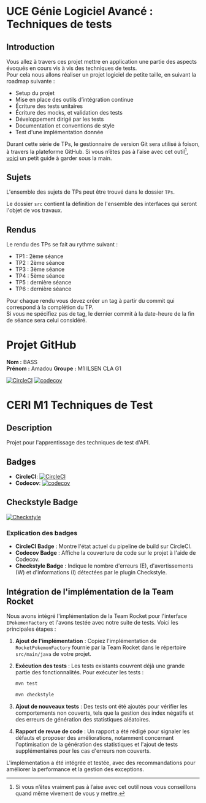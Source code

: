 # UCE Génie Logiciel Avancé : Techniques de tests

## Introduction

Vous allez à travers ces projet mettre en application une partie des aspects évoqués en cours vis à vis des techniques de tests.  
Pour cela nous allons réaliser un projet logiciel de petite taille, en suivant la roadmap suivante : 
- Setup du projet
- Mise en place des outils d’intégration continue
- Écriture des tests unitaires
- Écriture des mocks, et validation des tests
- Développement dirigé par les tests
- Documentation et conventions de style
- Test d'une implémentation donnée

Durant cette série de TPs, le gestionnaire de version Git sera utilisé à foison, à travers la plateforme GitHub. Si vous n’êtes pas à l’aise avec cet outil[^1], [voici](http://rogerdudler.github.io/git-guide/) un petit guide à garder sous la main.

## Sujets

L'ensemble des sujets de TPs peut être trouvé dans le dossier `TPs`.

Le dossier `src` contient la définition de l'ensemble des interfaces qui seront l'objet de vos travaux.

## Rendus

Le rendu des TPs se fait au rythme suivant :

- TP1 : 2ème séance
- TP2 : 2ème séance
- TP3 : 3ème séance
- TP4 : 5ème séance
- TP5 : dernière séance
- TP6 : dernière séance

Pour chaque rendu vous devez créer un tag à partir du commit qui correspond à la complétion du TP.  
Si vous ne spécifiez pas de tag, le dernier commit à la date-heure de la fin de séance sera celui considéré.

[^1]: Si vous n’êtes vraiment pas à l’aise avec cet outil nous vous conseillons quand même vivement de vous y mettre.

# Projet GitHub

**Nom :** BASS  
**Prénom :** Amadou 
**Groupe :** M1 ILSEN CLA G1

[![CircleCI](https://dl.circleci.com/status-badge/img/gh/amadoubassceri/ceri-m1-techniques-de-test/tree/master.svg?style=svg)](https://dl.circleci.com/status-badge/redirect/gh/amadoubassceri/ceri-m1-techniques-de-test/tree/master)
[![codecov](https://codecov.io/gh/amadoubassceri/ceri-m1-techniques-de-test/graph/badge.svg?token=FT2TF0IYHM)](https://codecov.io/gh/amadoubassceri/ceri-m1-techniques-de-test)

# CERI M1 Techniques de Test

## Description

Projet pour l'apprentissage des techniques de test d'API.

## Badges

- **CircleCI**: [![CircleCI](https://dl.circleci.com/status-badge/img/gh/amadoubassceri/ceri-m1-techniques-de-test/tree/master.svg?style=svg)](https://dl.circleci.com/status-badge/redirect/gh/amadoubassceri/ceri-m1-techniques-de-test/tree/master)
- **Codecov**: [![codecov](https://codecov.io/gh/amadoubassceri/ceri-m1-techniques-de-test/graph/badge.svg?token=FT2TF0IYHM)](https://codecov.io/gh/amadoubassceri/ceri-m1-techniques-de-test)

## Checkstyle Badge

[![Checkstyle](https://img.shields.io/badge/Checkstyle-E%3A0%20W%3A0%20I%3A0-brightgreen.svg)](https://github.com/checkstyle/checkstyle)

### Explication des badges

- **CircleCI Badge** : Montre l'état actuel du pipeline de build sur CircleCI.
- **Codecov Badge** : Affiche la couverture de code sur le projet à l'aide de Codecov.
- **Checkstyle Badge** : Indique le nombre d'erreurs (E), d'avertissements (W) et d'informations (I) détectées par le plugin Checkstyle.

## Intégration de l'implémentation de la Team Rocket

Nous avons intégré l'implémentation de la Team Rocket pour l'interface `IPokemonFactory` et l'avons testée avec notre suite de tests. Voici les principales étapes :

1. **Ajout de l'implémentation** : Copiez l'implémentation de `RocketPokemonFactory` fournie par la Team Rocket dans le répertoire `src/main/java` de votre projet.

2. **Exécution des tests** : Les tests existants couvrent déjà une grande partie des fonctionnalités. Pour exécuter les tests :

    ```bash
    mvn test
    ```
      ```bash
    mvn checkstyle
    ```

3. **Ajout de nouveaux tests** : Des tests ont été ajoutés pour vérifier les comportements non couverts, tels que la gestion des index négatifs et des erreurs de génération des statistiques aléatoires.

4. **Rapport de revue de code** : Un rapport a été rédigé pour signaler les défauts et proposer des améliorations, notamment concernant l'optimisation de la génération des statistiques et l'ajout de tests supplémentaires pour les cas d'erreurs non couverts.

L'implémentation a été intégrée et testée, avec des recommandations pour améliorer la performance et la gestion des exceptions.
